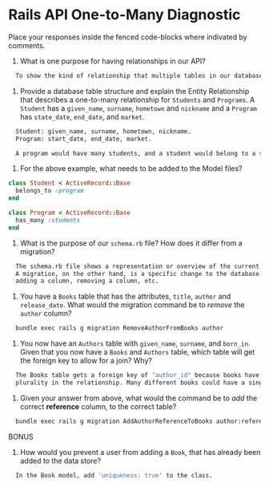 # Rails API One-to-Many Diagnostic

Place your responses inside the fenced code-blocks where indivated by comments.

1.  What is one purpose for having relationships in our API?

```sh
  To show the kind of relationship that multiple tables in our database has. For instance, an Author "has_many" Books. While Books "belongs_to" an Author. Creating the link between the two tables allows you to easily query both at the same time.
```

1.  Provide a database table structure and explain the Entity Relationship
that describes a one-to-many relationship for `Students` and `Programs`.
A `Student` has a `given_name`, `surname`, `hometown` and `nickname` and a
`Program` has `state_date`, `end_date`, and `market`.

```sh
  Student: given_name, surname, hometown, nickname.
  Program: start_date, end_date, market.

  A program would have many students, and a student would belong to a single program.

```

1.  For the above example, what needs to be added to the Model files?

```rb
class Student < ActiveRecord::Base
  belongs_to :program
end
```

```rb
class Program < ActiveRecord::Base
  has_many :students
end
```

1.  What is the purpose of our `schema.rb` file? How does it differ from a migration?

```sh
  The schema.rb file shows a representation or overview of the current state of the database.
  A migration, on the other hand, is a specific change to the database schema. For instance,
  adding a column, removing a column, etc.
```

1.  You have a `Books` table that has the attributes, `title`, `author` and
`release_date`. What would the migration command be to _remove_ the `author`
column?

```sh
  bundle exec rails g migration RemoveAuthorFromBooks author
```

1.  You now have an `Authors` table with `given_name`, `surname`, and `born_in`.
Given that you now have a `Books` and `Authors` table, which table will get the
foreign key to allow for a join? Why?

```sh
  The Books table gets a foreign key of "author_id" because books have the
  plurality in the relationship. Many different books could have a single author.
```

1.  Given your answer from above, what would the command be to _add_ the correct **reference** column, to the correct table?

```sh
  bundle exec rails g migration AddAuthorReferenceToBooks author:references
```

BONUS

1.  How would you prevent a user from adding a `Book`, that has already been added
to the data store?

```sh
  In the Book model, add 'uniqueness: true' to the class.
```
